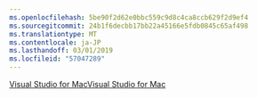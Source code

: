 ```yaml
---
ms.openlocfilehash: 5be90f2d62e0bbc559c9d8c4ca8ccb629f2d9ef4
ms.sourcegitcommit: 24b1f6decbb17bb22a45166e5fdb0845c65af498
ms.translationtype: MT
ms.contentlocale: ja-JP
ms.lasthandoff: 03/01/2019
ms.locfileid: "57047289"
---
```

[<span data-ttu-id="42188-101">Visual Studio for Mac</span><span class="sxs-lookup"><span data-stu-id="42188-101">Visual Studio for Mac</span></span>](https://visualstudio.microsoft.com/vs/mac/)
